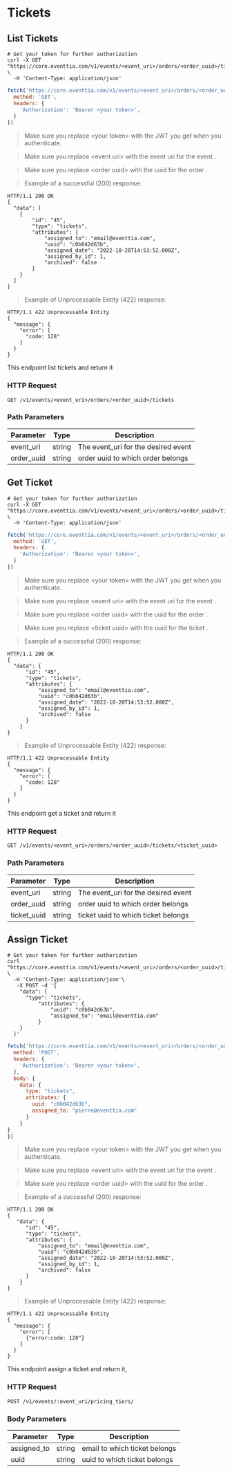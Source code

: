 # Tickets

## List Tickets

```shell
# Get your token for further authorization
curl -X GET "https://core.eventtia.com/v1/events/<event_uri>/orders/<order_uuid>/tickets" \
  -H 'Content-Type: application/json'
```

```javascript
fetch('https://core.eventtia.com/v1/events/<event_uri>/orders/<order_uuid>/tickets', {
  method: 'GET',
  headers: {
    'Authorization': 'Bearer <your token>',
  }
})
```

> Make sure you replace &lt;your token&gt; with the JWT you get when you authenticate.

> Make sure you replace &lt;event uri&gt; with the event uri for the event .

> Make sure you replace &lt;order uuid&gt; with the uuid for the order .

> Example of a successful (200) response:

```http
HTTP/1.1 200 OK
{
  "data": [
    {
        "id": "45",
        "type": "tickets",
        "attributes": {
            "assigned_to": "email@eventtia.com",
            "uuid": "c0b042d63b",
            "assigned_date": "2022-10-20T14:53:52.000Z",
            "assigned_by_id": 1,
            "archived": false
        }
    }
  ]
}
```

>Example of Unprocessable Entity (422) response: 

```http
HTTP/1.1 422 Unprocessable Entity
{
  "message": {
    "error": [
      "code: 128"
    ]
  }
}
```

This endpoint list tickets and return it

### HTTP Request

`GET /v1/events/<event_uri>/orders/<order_uuid>/tickets`

### Path Parameters

Parameter |  Type   | Description
--------- | ------- | -----------
event_uri | string  | The event_uri for the desired event
order_uuid  | string | order uuid to which order belongs

## Get Ticket

```shell
# Get your token for further authorization
curl -X GET "https://core.eventtia.com/v1/events/<event_uri>/orders/<order_uuid>/tickets/<ticket_uuid>" \
  -H 'Content-Type: application/json'
```

```javascript
fetch('https://core.eventtia.com/v1/events/<event_uri>/orders/<order_uuid>/tickets/<ticket_uuid>', {
  method: 'GET',
  headers: {
    'Authorization': 'Bearer <your token>',
  }
})
```

> Make sure you replace &lt;your token&gt; with the JWT you get when you authenticate. 

> Make sure you replace &lt;event uri&gt; with the event uri for the event .

> Make sure you replace &lt;order uuid&gt; with the uuid for the order .

> Make sure you replace &lt;ticket uuid&gt; with the uuid for the ticket .

> Example of a successful (200) response:

```http
HTTP/1.1 200 OK
{
  "data": {
      "id": "45",
      "type": "tickets",
      "attributes": {
          "assigned_to": "email@eventtia.com",
          "uuid": "c0b042d63b",
          "assigned_date": "2022-10-20T14:53:52.000Z",
          "assigned_by_id": 1,
          "archived": false
      }
    }
}
```

>Example of Unprocessable Entity (422) response:

```http
HTTP/1.1 422 Unprocessable Entity
{
  "message": {
    "error": [
      "code: 128"
    ]
  }
}
```

This endpoint get a ticket and return it

### HTTP Request

`GET /v1/events/<event_uri>/orders/<order_uuid>/tickets/<ticket_uuid>`

### Path Parameters

Parameter |  Type   | Description
--------- | ------- | -----------
event_uri | string  | The event_uri for the desired event
order_uuid  | string | order uuid to which order belongs
ticket_uuid  | string | ticket uuid to which ticket belongs

## Assign Ticket

```shell
# Get your token for further authorization
curl "https://core.eventtia.com/v1/events/<event_uri>/orders/<order_uuid>/tickets/assign" \
  -H 'Content-Type: application/json'\
   -X POST -d '{
    "data": {
      "type": "tickets",
          "attributes": {
              "uuid": "c0b042d63b",
              "assigned_to": "email@eventtia.com"
          }
    }
  }'
```

```javascript
fetch('https://core.eventtia.com/v1/events/<event_uri>/orders/<order_uuid>/tickets/assign', {
  method: 'POST',
  headers: {
    'Authorization': 'Bearer <your token>',
  },
  body: {
    data: {
      type: "tickets",
      attributes: {
        uuid: "c0b042d63b",
        assigned_to: "pierre@eventtia.com"
      }
    }
}
})
```

> Make sure you replace &lt;your token&gt; with the JWT you get when you authenticate.

> Make sure you replace &lt;event uri&gt; with the event uri for the event .

> Make sure you replace &lt;order uuid&gt; with the uuid for the order .

> Example of a successful (200) response:

```http
HTTP/1.1 200 OK
{
   "data": {
      "id": "45",
      "type": "tickets",
      "attributes": {
          "assigned_to": "email@eventtia.com",
          "uuid": "c0b042d63b",
          "assigned_date": "2022-10-20T14:53:52.000Z",
          "assigned_by_id": 1,
          "archived": false
      }
    }
}
```

>Example of Unprocessable Entity (422) response:

```http
HTTP/1.1 422 Unprocessable Entity
{
  "message": {
    "error": [
      {"error:code: 128"}
    ]
  }
}
```

This endpoint assign a ticket and return it,

### HTTP Request

`POST /v1/events/:event_uri/pricing_tiers/`

### Body Parameters

Parameter  |  Type   | Description
---------  | ------- | -----------
assigned_to  | string | email to which ticket belongs
uuid | string  | uuid to which ticket belongs
